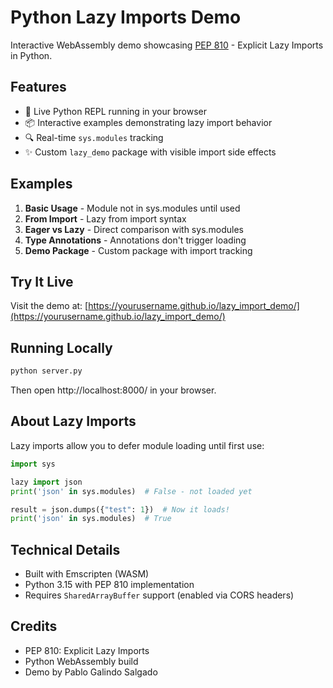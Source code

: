 # Python Lazy Imports Demo

Interactive WebAssembly demo showcasing [PEP 810](https://peps.python.org/pep-0810/) - Explicit Lazy Imports in Python.

## Features

- 🚀 Live Python REPL running in your browser
- 📦 Interactive examples demonstrating lazy import behavior
- 🔍 Real-time `sys.modules` tracking
- ✨ Custom `lazy_demo` package with visible import side effects

## Examples

1. **Basic Usage** - Module not in sys.modules until used
2. **From Import** - Lazy from import syntax
3. **Eager vs Lazy** - Direct comparison with sys.modules
4. **Type Annotations** - Annotations don't trigger loading
5. **Demo Package** - Custom package with import tracking

## Try It Live

Visit the demo at: [https://yourusername.github.io/lazy_import_demo/](https://yourusername.github.io/lazy_import_demo/)

## Running Locally

```bash
python server.py
```

Then open http://localhost:8000/ in your browser.

## About Lazy Imports

Lazy imports allow you to defer module loading until first use:

```python
import sys

lazy import json
print('json' in sys.modules)  # False - not loaded yet

result = json.dumps({"test": 1})  # Now it loads!
print('json' in sys.modules)  # True
```

## Technical Details

- Built with Emscripten (WASM)
- Python 3.15 with PEP 810 implementation
- Requires `SharedArrayBuffer` support (enabled via CORS headers)

## Credits

- PEP 810: Explicit Lazy Imports
- Python WebAssembly build
- Demo by Pablo Galindo Salgado
